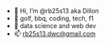 - 👋 Hi, I’m @rb25s13 aka Dillon
- 👀 golf, bbq, coding, tech, f1
- 🌱 data science and web dev
- 📫 rb25s13.dwc@gmail.com

<!---
- rb25 = rb25det # RB = nissan engine family RB, 25 = 2.5L displacement, DET = Dual overhead cam, Efi, Turbo
- s13 = 240sx # s13 = nissan car code for first gen 240sx


rb25s13/rb25s13 is a ✨ special ✨ repository because its `README.md` (this file) appears on your GitHub profile.
You can click the Preview link to take a look at your changes.
--->
